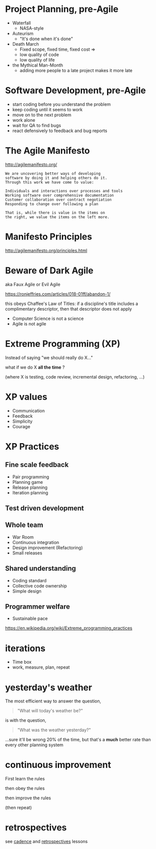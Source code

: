 # Project Planning, pre-Agile

* Waterfall 
  * NASA-style
* Auteurism
  * "It's done when it's done"
* Death March
  * Fixed scope, fixed time, fixed cost => 
  * low quality of code
  * low quality of life
* the Mythical Man-Month 
  * adding more people to a late project makes it more late

# Software Development, pre-Agile

* start coding before you understand the problem
* keep coding until it seems to work
* move on to the next problem
* work alone
* wait for QA to find bugs
* react defensively to feedback and bug reports

# The Agile Manifesto

<http://agilemanifesto.org/>

```
We are uncovering better ways of developing
software by doing it and helping others do it.
Through this work we have come to value:

Individuals and interactions over processes and tools
Working software over comprehensive documentation
Customer collaboration over contract negotiation
Responding to change over following a plan

That is, while there is value in the items on
the right, we value the items on the left more.
```

# Manifesto Principles

<http://agilemanifesto.org/principles.html>

# Beware of Dark Agile

aka Faux Agile or Evil Agile

<https://ronjeffries.com/articles/018-01ff/abandon-1/>

this obeys Chaffee's Law of Titles: if a discipline's title includes a complimentary descriptor, then that descriptor does not apply

  * Computer Science is not a science
  * Agile is not agile


# Extreme Programming (XP)

Instead of saying "we should really do X..."

what if we do X **all the time** ?

(where X is testing, code review, incremental design, refactoring, ...)

# XP values

* Communication
* Feedback
* Simplicity
* Courage

# XP Practices

##	Fine scale feedback
*	Pair programming
*	Planning game
*	Release planning
* Iteration planning

##	Test driven development

## 	Whole team
* War Room
*	Continuous integration
*	Design improvement (Refactoring)
*	Small releases

## Shared understanding
*	Coding standard
*	Collective code ownership
*	Simple design

##	Programmer welfare
*	Sustainable pace

<https://en.wikipedia.org/wiki/Extreme_programming_practices>


# iterations 

* Time box
* work, measure, plan, repeat

# yesterday's weather

The most efficient way to answer the question,

> "What will today's weather be?"

is with the question,

> "What was the weather yesterday?"

...sure it'll be wrong 20% of the time, but that's a **much** better rate than every other planning system 

# continuous improvement

First learn the rules

then obey the rules

then improve the rules

(then repeat)

# retrospectives

see [cadence](./cadence) and [retrospectives](./retrospectives) lessons


